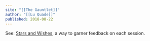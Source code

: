 ```yaml
---
site: "[[The Gauntlet]]"
author: "[[Lu Quade]]"
published: 2018-08-22
---
```


See: [Stars and Wishes](https://www.gauntlet-rpg.com/blog/stars-and-wishes), a way to garner feedback on each session.